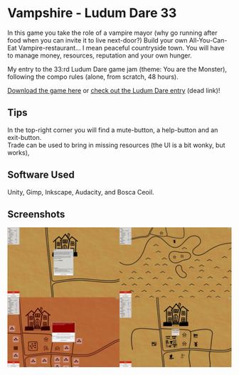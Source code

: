 # Vampshire - Ludum Dare 33

In this game you take the role of a vampire mayor (why go running after food when you can invite it to live next-door?)
Build your own All-You-Can-Eat Vampire-restaurant... I mean peaceful countryside town.
You will have to manage money, resources, reputation and your own hunger.

My entry to the 33:rd Ludum Dare game jam (theme: You are the Monster), following the compo rules (alone, from scratch, 48 hours).

[Download the game here](https://github.com/Aggrathon/LudumDare33/releases) or [check out the Ludum Dare entry](http://ludumdare.com/compo/ludum-dare-33/?action=preview&uid=37874) (dead link)!

## Tips

In the top-right corner you will find a mute-button, a help-button and an exit-button.  
Trade can be used to bring in missing resources (the UI is a bit wonky, but works),

## Software Used

Unity, Gimp, Inkscape, Audacity, and Bosca Ceoil.

## Screenshots

![Screenshots](screenshots.webp)
